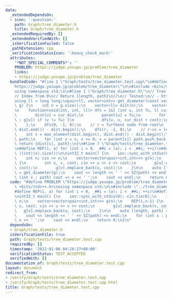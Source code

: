 ```yaml
---
data:
  _extendedDependsOn:
  - icon: ':question:'
    path: Graph/tree_diameter.h
    title: Graph/tree_diameter.h
  _extendedRequiredBy: []
  _extendedVerifiedWith: []
  _isVerificationFailed: false
  _pathExtension: cpp
  _verificationStatusIcon: ':heavy_check_mark:'
  attributes:
    '*NOT_SPECIAL_COMMENTS*': ''
    PROBLEM: https://judge.yosupo.jp/problem/tree_diameter
    links:
    - https://judge.yosupo.jp/problem/tree_diameter
  bundledCode: "#line 1 \"Graph/tests/tree_diameter.test.cpp\"\n#define PROBLEM \"\
    https://judge.yosupo.jp/problem/tree_diameter\"\n\n#include <bits/stdc++.h>\n\
    using namespace std;\n\n#line 1 \"Graph/tree_diameter.h\"\n// Tree diameter (weighted)\n\
    // Index from 0\n// Return {length, path}\n//\n// Tested:\n// - https://judge.yosupo.jp/problem/tree_diameter\n\
    using ll = long long;\npair<ll, vector<int>> get_diameter(const vector<vector<pair<int,int>>>&\
    \ g) {\n    int n = g.size();\n    vector<ll> dist(n);\n    vector<int> parent(n);\n\
    \n    function<void(int, int, ll)> dfs = [&] (int u, int fu, ll cur_dist) {\n\
    \        dist[u] = cur_dist;\n        parent[u] = fu;\n        for (auto [v, cost]\
    \ : g[u]) if (v != fu) {\n            dfs(v, u, cur_dist + cost);\n        }\n\
    \    };\n    dfs(0, -1, 0);\n    // r = furthest node from root\n    int r = max_element(dist.begin(),\
    \ dist.end()) - dist.begin();\n    dfs(r, -1, 0);\n    // r->s = longest path\n\
    \    int s = max_element(dist.begin(), dist.end()) - dist.begin();\n\n    vector<int>\
    \ path;\n    for (int x = s; x >= 0; x = parent[x]) path.push_back(x);\n\n   \
    \ return {dist[s], path};\n}\n#line 7 \"Graph/tests/tree_diameter.test.cpp\"\n\
    \n#define REP(i, a) for (int i = 0, _##i = (a); i < _##i; ++i)\n#define SZ(x)\
    \ ((int)(x).size())\n\nint32_t main() {\n    ios::sync_with_stdio(0); cin.tie(0);\n\
    \    int n; cin >> n;\n    vector<vector<pair<int,int>>> g(n);\n    REP(i,n-1)\
    \ {\n        int u, v, cost; cin >> u >> v >> cost;\n        g[u].emplace_back(v,\
    \ cost);\n        g[v].emplace_back(u, cost);\n    }\n\n    auto [length, path]\
    \ = get_diameter(g);\n    cout << length << ' ' << SZ(path) << endl;\n    for\
    \ (int x : path) cout << x << ' ';\n    cout << endl;\n    return 0;\n}\n"
  code: "#define PROBLEM \"https://judge.yosupo.jp/problem/tree_diameter\"\n\n#include\
    \ <bits/stdc++.h>\nusing namespace std;\n\n#include \"../tree_diameter.h\"\n\n\
    #define REP(i, a) for (int i = 0, _##i = (a); i < _##i; ++i)\n#define SZ(x) ((int)(x).size())\n\
    \nint32_t main() {\n    ios::sync_with_stdio(0); cin.tie(0);\n    int n; cin >>\
    \ n;\n    vector<vector<pair<int,int>>> g(n);\n    REP(i,n-1) {\n        int u,\
    \ v, cost; cin >> u >> v >> cost;\n        g[u].emplace_back(v, cost);\n     \
    \   g[v].emplace_back(u, cost);\n    }\n\n    auto [length, path] = get_diameter(g);\n\
    \    cout << length << ' ' << SZ(path) << endl;\n    for (int x : path) cout <<\
    \ x << ' ';\n    cout << endl;\n    return 0;\n}\n"
  dependsOn:
  - Graph/tree_diameter.h
  isVerificationFile: true
  path: Graph/tests/tree_diameter.test.cpp
  requiredBy: []
  timestamp: '2022-01-06 04:26:27+08:00'
  verificationStatus: TEST_ACCEPTED
  verifiedWith: []
documentation_of: Graph/tests/tree_diameter.test.cpp
layout: document
redirect_from:
- /verify/Graph/tests/tree_diameter.test.cpp
- /verify/Graph/tests/tree_diameter.test.cpp.html
title: Graph/tests/tree_diameter.test.cpp
---
```

